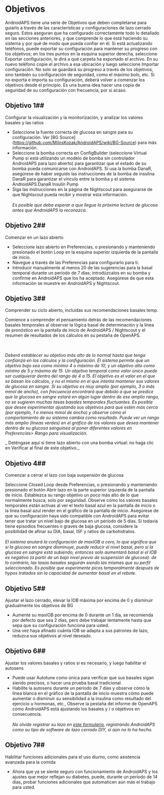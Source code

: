 # Objetivos

AndroidAPS tiene una serie de Objetivos que deben completarse para guiarlo a través de las características y configuraciones de lazo cerrado seguro. Estos aseguran que ha configurado correctamente todo lo detallado en las secciones anteriores, y que comprende lo que está haciendo su sistema y por qué de modo que pueda confiar en él. Si está actualizando teléfonos, puede exportar su configuración para mantener su progreso con los objetivos; en los tres puntos en la esquina superior derecha, seleccione Exportar configuración, le dirá a qué carpeta ha exportado el archivo. En su nuevo teléfono copie el archivo a esa ubicación y luego seleccione Importar configuración. No solo se guardará su progreso a través de los objetivos, sino también su configuración de seguridad, como el máximo bolo, etc. Si no exporta e importa su configuración, deberá volver a comenzar los objetivos desde el principio. Es una buena idea hacer una copia de seguridad de su configuración con frecuencia, por si acaso.

## Objetivo 1##

Configurar la visualización y la monitorización, y analizar los valores basales y las ratios

* Seleccione la fuente correcta de glucosa en sangre para su configuración. Ver [BG Source] (https://github.com/MilosKozak/AndroidAPS/wiki/BG-Source) para más información.
* Seleccione la bomba correcta en ConfigBuilder (seleccione Virtual Pump si está utilizando un modelo de bomba sin controlador AndroidAPS para lazo abierto) para garantizar que el estado de su bomba pueda comunicarse con AndroidAPS. Si usa la bomba DanaR, asegúrese de haber seguido las instrucciones de la bomba de insulina DanaR para garantizar el vínculo entre la bomba y el sistema AndroidAPS.DanaR Insulin Pump
* Siga las instrucciones en la página de Nightscout para asegurarse de que Nightscout pueda recibir y mostrar esta información.
 <br><br>_Es posible que deba esperar a que llegue la próxima lectura de glucosa antes que AndroidAPS la reconozca._

## Objetivo 2##

Comenzar en un lazo abierto

* Seleccione lazo abierto en Preferencias, o presionando y manteniendo presionado el botón Loop en la esquina superior izquierda de la pantalla de inicio.
* Navegue a través de las Preferencias para configurarlo para ti.
* Introducir manualmente al menos 20 de las sugerencias para la basal temporal durante un período de 7 días; introdúzcalos en su bomba y confirme en AndroidAPS que los ha aceptado. Asegúrese de que esta información se muestre en AndroidAPS y Nightscout.

## Objetivo 3##

Comprender su ciclo abierto, incluidas sus recomendaciones basales temp.

Comience a comprender el pensamiento detrás de las recomendaciones basales temporales al observar la lógica basal de determinación y la línea de pronóstico en la pantalla de inicio de AndroidAPS / Nightscout y el resumen de resultados de los cálculos en su pestaña de OpenAPS.


 <br><br>_Deberá establecer su objetivo más alto de lo normal hasta que tenga confianza en los cálculos y la configuración. El sistema permite que un objetivo bajo sea como mínimo 4 o máximo de 10, y un objetivo alto como mínimo de 5 y máximo de 15. Un objetivo temporal como valor único puede ser cualquierar dentro del rango de 4 a 15. El objetivo es el valor en el que se basan los cálculos, y no el mismo en el que intenta mantener sus valores de glucosa en sangre. Si su objetivo es muy amplio (por ejemplo, 3 o más mmol de ancho), con frecuencia encontrará que debido a que se predice que la glucosa en sangre estará en algún lugar dentro de ese amplio rango, no se sugieren muchas tasas basales temporales fluctuantes. Es posible que desee experimentar ajustando sus objetivos para que estén más cerca (por ejemplo, 1 o menos mmol de ancho) y observe cómo el comportamiento de su sistema cambia como resultado. Puede ver un rango más amplio (líneas verdes) en el gráfico de los valores que desea mantener dentro de su glucosa sanguínea al poner diferentes valores en Preferencias> Rango para visualización._


_ Deténgase aquí si tiene lazo abierto con una bomba virtual: no haga clic en Verificar al final de este objetivo._

## Objetivo 4##

Comenzar a cerrar el lazo con baja suspensión de glucosa

Seleccione Closed Loop desde Preferencias, o presionando y manteniendo presionado el botón Abrir lazo en la parte superior izquierda de la pantalla de inicio.
Establezca su rango objetivo un poco más alto de lo que normalmente busca, solo por seguridad.
Observe cómo los valores basales temporales están activas al ver el texto basal azul en la pantalla de inicio o la línea basal azul render en el gráfico de la pantalla de inicio.
Asegúrese de que su configuración haya sido compatible con AndroidAPS para evitar tener que tratar un nivel bajo de glucosa en un período de 5 días. Si todavía tiene episodios frecuentes o graves de baja glucosa, considere la posibilidad de afinar su DIA, basal, ISF y ratios de carbohidratos.
 <br><br>_El sistema anulará la configuración de maxIOB a cero, lo que significa que si la glucosa en sangre disminuye, puede reducir el nivel basal, pero si la glucosa en sangre está subiendo, entonces solo aumentará basal si el IOB es negativo (a partir de un bajo nivel previo de suspensión de glucosa). de lo contrario, las tasas basales seguirán siendo las mismas que su perfil seleccionado. Es posible que experimente picos temporalmente después de hypos tratados sin la capacidad de aumentar basal en el rebote._

## Objetivo 5##

Ajustar el lazo cerrado, elevar la IOB máxima por encima de 0 y disminuir gradualmente los objetivos de BG

* Aumente su maxIOB por encima de 0 durante un 1 día, se recomienda por defecto que sea 2 días, pero debe trabajar lentamente hasta que sepa que su configuración funciona para usted.
* Una vez haya afinado cuánta IOB se adapta a sus patrones de lazo, reduzca sus objetivos al nivel deseado.

## Objetivo 6##

Ajustar los valores basales y ratios si es necesario, y luego habilitar el autosens

* Puede usar Autotune como única para verificar que sus basales sigan siendo precisos, o hacer una prueba basal tradicional.
* Habilite la autosens durante un período de 7 días y observe cómo la línea blanca en el gráfico de la pantalla de inicio muestra cómo puede aumentar o disminuir su sensibilidad a la insulina como resultado del ejercicio u hormonas, etc., Observe la pestaña del informe de OpenAPS cómo AndroidAPS está ajustando los basales y / o objetivos en consecuencia.
 <br><br>_No olvide registrar su lazo en [este formulario](http://bit.ly/nowlooping), registrando AndroidAPS como su tipo de software de lazo cerrado DIY, si aún no lo ha hecho._

## Objetivo 7##

Habilitar funciones adicionales para el uso diurno, como asistencia avanzada para la comida

* Ahora que ya se siente seguro con funcionamiento de AndroidAPS y los ajustes que mejor reflejan su diabetes, puede, durante un período de 14 días, probar funciones adicionales que automaticen aún más el trabajo para usted.
